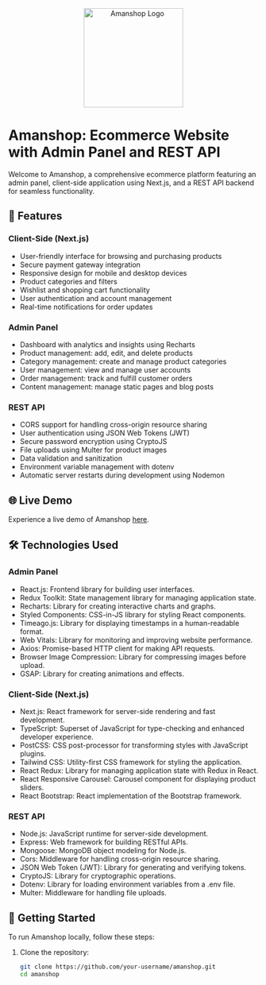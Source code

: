 <div align="center">
  <img src="https://cdn-icons-png.flaticon.com/512/712/712747.png" alt="Amanshop Logo" width="200px" />
</div>

# Amanshop: Ecommerce Website with Admin Panel and REST API

Welcome to Amanshop, a comprehensive ecommerce platform featuring an admin panel, client-side application using Next.js, and a REST API backend for seamless functionality.

## 🛒 Features

### Client-Side (Next.js)

- User-friendly interface for browsing and purchasing products
- Secure payment gateway integration
- Responsive design for mobile and desktop devices
- Product categories and filters
- Wishlist and shopping cart functionality
- User authentication and account management
- Real-time notifications for order updates

### Admin Panel

- Dashboard with analytics and insights using Recharts
- Product management: add, edit, and delete products
- Category management: create and manage product categories
- User management: view and manage user accounts
- Order management: track and fulfill customer orders
- Content management: manage static pages and blog posts

### REST API

- CORS support for handling cross-origin resource sharing
- User authentication using JSON Web Tokens (JWT)
- Secure password encryption using CryptoJS
- File uploads using Multer for product images
- Data validation and sanitization
- Environment variable management with dotenv
- Automatic server restarts during development using Nodemon

## 🌐 Live Demo

Experience a live demo of Amanshop [here](https://example.com).

## 🛠️ Technologies Used

### Admin Panel

- React.js: Frontend library for building user interfaces.
- Redux Toolkit: State management library for managing application state.
- Recharts: Library for creating interactive charts and graphs.
- Styled Components: CSS-in-JS library for styling React components.
- Timeago.js: Library for displaying timestamps in a human-readable format.
- Web Vitals: Library for monitoring and improving website performance.
- Axios: Promise-based HTTP client for making API requests.
- Browser Image Compression: Library for compressing images before upload.
- GSAP: Library for creating animations and effects.

### Client-Side (Next.js)

- Next.js: React framework for server-side rendering and fast development.
- TypeScript: Superset of JavaScript for type-checking and enhanced developer experience.
- PostCSS: CSS post-processor for transforming styles with JavaScript plugins.
- Tailwind CSS: Utility-first CSS framework for styling the application.
- React Redux: Library for managing application state with Redux in React.
- React Responsive Carousel: Carousel component for displaying product sliders.
- React Bootstrap: React implementation of the Bootstrap framework.

### REST API

- Node.js: JavaScript runtime for server-side development.
- Express: Web framework for building RESTful APIs.
- Mongoose: MongoDB object modeling for Node.js.
- Cors: Middleware for handling cross-origin resource sharing.
- JSON Web Token (JWT): Library for generating and verifying tokens.
- CryptoJS: Library for cryptographic operations.
- Dotenv: Library for loading environment variables from a .env file.
- Multer: Middleware for handling file uploads.

## 🏁 Getting Started

To run Amanshop locally, follow these steps:

1. Clone the repository:

   ```bash
   git clone https://github.com/your-username/amanshop.git
   cd amanshop
